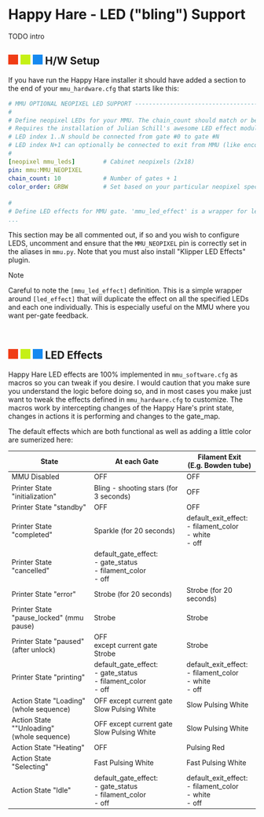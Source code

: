 # Happy Hare - LED ("bling") Support

TODO intro


  ## ![#f03c15](/doc/f03c15.png) ![#c5f015](/doc/c5f015.png) ![#1589F0](/doc/1589F0.png) H/W Setup
  If you have run the Happy Hare installer it should have added a section to the end of your `mmu_hardware.cfg` that starts like this:

```yaml
# MMU OPTIONAL NEOPIXEL LED SUPPORT ----------------------------------------------------------------------------------------
#
# Define neopixel LEDs for your MMU. The chain_count should match or be greater than your number of gates.
# Requires the installation of Julian Schill's awesome LED effect module: https://github.com/julianschill/klipper-led_effect
# LED index 1..N should be connected from gate #0 to gate #N
# LED index N+1 can optionally be connected to exit from MMU (like encoder in ERCF design)
#
[neopixel mmu_leds]        # Cabinet neopixels (2x18)
pin: mmu:MMU_NEOPIXEL
chain_count: 10            # Number of gates + 1
color_order: GRBW          # Set based on your particular neopixel specification

#
# Define LED effects for MMU gate. 'mmu_led_effect' is a wrapper for led_effect
...
```

This section may be all commented out, if so and you wish to configure LEDS, uncomment and ensure that the `MMU_NEOPIXEL` pin is correctly set in the aliases in `mmu.py`.  Note that you must also install "Klipper LED Effects" plugin.

> [!NOTE]  
> Careful to note the `[mmu_led_effect]` definition.  This is a simple wrapper around `[led_effect]` that will duplicate the effect on all the specified LEDs and each one individually.  This is especially useful on the MMU where you want per-gate feedback.

<br>

## ![#f03c15](/doc/f03c15.png) ![#c5f015](/doc/c5f015.png) ![#1589F0](/doc/1589F0.png) LED Effects
Happy Hare LED effects are 100% implemented in `mmu_software.cfg` as macros so you can tweak if you desire.  I would caution that you make sure you understand the logic before doing so, and in most cases you make just want to tweak the effects defined in `mmu_hardware.cfg` to customize.  The macros work by intercepting changes of the Happy Hare's print state, changes in actions it is performing and changes to the gate_map.

The default effects which are both functional as well as adding a little color are sumerized here:

  | State | At each Gate | Filament Exit<br>(E.g. Bowden tube) |
  | ----- | ------------ | ----------------------------------- |
  | MMU Disabled | OFF | OFF |
  | Printer State "initialization" | Bling - shooting stars (for 3 seconds) | OFF |
  | Printer State "standby" | OFF | OFF |
  | Printer State "completed" | Sparkle (for 20 seconds) | default_exit_effect:<br>- filament_color<br>- white<br>- off |
  | Printer State "cancelled" | default_gate_effect:<br>- gate_status<br>- filament_color<br>- off |
  | Printer State "error" | Strobe (for 20 seconds) | Strobe (for 20 seconds) |
  | Printer State "pause_locked" (mmu pause) | Strobe | Strobe |
  | Printer State "paused" (after unlock) | OFF<br>except current gate Strobe | Strobe |
  | Printer State "printing" | default_gate_effect:<br>- gate_status<br>- filament_color<br>- off | default_exit_effect:<br>- filament_color<br>- white<br>- off |
  | Action State "Loading"<br>(whole sequence) | OFF except current gate Slow Pulsing White | Slow Pulsing White |
  | Action State ""Unloading"<br>(whole sequence) | OFF except current gate Slow Pulsing White | Slow Pulsing White |
  | Action State "Heating" | OFF | Pulsing Red |
  | Action State "Selecting" | Fast Pulsing White | Fast Pulsing White |
  | Action State "Idle" | default_gate_effect:<br>- gate_status<br>- filament_color<br>- off | default_exit_effect:<br>- filament_color<br>- white<br>- off |

